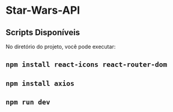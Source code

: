 # Star-Wars-API

## Scripts Disponíveis

No diretório do projeto, você pode executar:

## `npm install react-icons react-router-dom`
## `npm install axios`

## `npm run dev`
